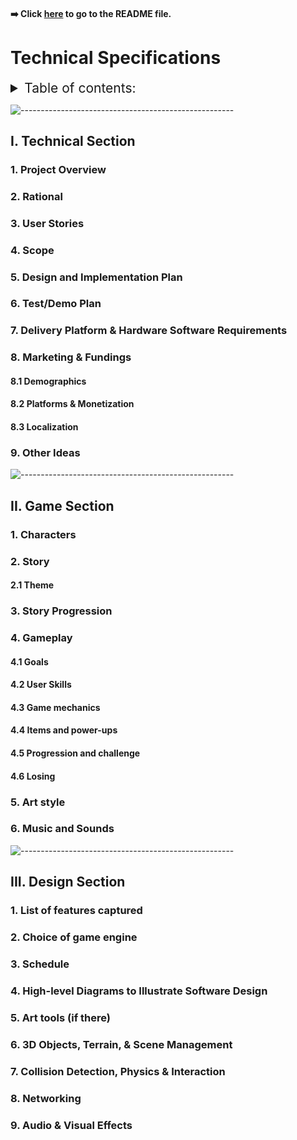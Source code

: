 #### ➡️ Click [here](https://github.com/algosup/2022-2023-project-4-game-design-Team-1/blob/main/README.md) to go to the README file.

# Technical Specifications


<details> 
<summary style="font-size:150%;">
    Table of contents:
</summary>

- [Technical Specifications](#technical-specifications)
  - [I. Technical Section](#i-technical-section)
    - [1. Project Overview](#1-project-overview)
    - [2. Rational](#2-rational)
    - [3. User Stories](#3-user-stories)
    - [4. Scope](#4-scope)
    - [5. Design and Implementation Plan](#5-design-and-implementation-plan)
    - [6. Test/Demo Plan](#6-testdemo-plan)
    - [7. Delivery Platform \& Hardware Software Requirements](#7-delivery-platform--hardware-software-requirements)
    - [8. Marketing \& Fundings](#8-marketing--fundings)
      - [8.1 Demographics](#81-demographics)
      - [8.2 Platforms \& Monetization](#82-platforms--monetization)
      - [8.3 Localization](#83-localization)
    - [9. Other Ideas](#9-other-ideas)
  - [II. Game Section](#ii-game-section)
    - [1. Characters](#1-characters)
    - [2. Story](#2-story)
      - [2.1 Theme](#21-theme)
    - [3. Story Progression](#3-story-progression)
    - [4. Gameplay](#4-gameplay)
      - [4.1 Goals](#41-goals)
      - [4.2 User Skills](#42-user-skills)
      - [4.3 Game mechanics](#43-game-mechanics)
      - [4.4 Items and power-ups](#44-items-and-power-ups)
      - [4.5 Progression and challenge](#45-progression-and-challenge)
      - [4.6 Losing](#46-losing)
    - [5. Art style](#5-art-style)
    - [6. Music and Sounds](#6-music-and-sounds)
  - [III. Design Section](#iii-design-section)
    - [1. List of features captured](#1-list-of-features-captured)
    - [2. Choice of game engine](#2-choice-of-game-engine)
    - [3. Schedule](#3-schedule)
    - [4. High-level Diagrams to Illustrate Software Design](#4-high-level-diagrams-to-illustrate-software-design)
    - [5. Art tools (if there)](#5-art-tools-if-there)
    - [6. 3D Objects, Terrain, \& Scene Management](#6-3d-objects-terrain--scene-management)
    - [7. Collision Detection, Physics \& Interaction](#7-collision-detection-physics--interaction)
    - [8. Networking](#8-networking)
    - [9. Audio \& Visual Effects](#9-audio--visual-effects)

</details>

![-----------------------------------------------------](https://raw.githubusercontent.com/andreasbm/readme/master/assets/lines/rainbow.png)

## I. Technical Section

### 1. Project Overview
### 2. Rational
### 3. User Stories
### 4. Scope
### 5. Design and Implementation Plan
### 6. Test/Demo Plan
### 7. Delivery Platform & Hardware Software Requirements
### 8. Marketing & Fundings
#### 8.1 Demographics
#### 8.2 Platforms & Monetization
#### 8.3 Localization
### 9. Other Ideas

![-----------------------------------------------------](https://raw.githubusercontent.com/andreasbm/readme/master/assets/lines/rainbow.png)

## II. Game Section

### 1. Characters
### 2. Story
#### 2.1 Theme
### 3. Story Progression
### 4. Gameplay
#### 4.1 Goals
#### 4.2 User Skills
#### 4.3 Game mechanics
#### 4.4 Items and power-ups
#### 4.5 Progression and challenge
#### 4.6 Losing
### 5. Art style
### 6. Music and Sounds

![-----------------------------------------------------](https://raw.githubusercontent.com/andreasbm/readme/master/assets/lines/rainbow.png)

## III. Design Section

### 1. List of features captured
### 2. Choice of game engine
### 3. Schedule
### 4. High-level Diagrams to Illustrate Software Design
### 5. Art tools (if there)
### 6. 3D Objects, Terrain, & Scene Management
### 7. Collision Detection, Physics & Interaction
### 8. Networking
### 9. Audio & Visual Effects
